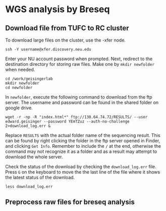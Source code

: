 # WGS analysis by Breseq
## Download file from TUFC to RC cluster
To download large files on the cluster, use the -xfer node.
```
ssh -Y username@xfer.discovery.neu.edu
```
Enter your NU account password when prompted. Next, redirect to the destination directory for storing raw files. Make one by `mkdir newfolder` when needed.
```
cd /work/geisingerlab
mkdir newfolder
cd newfolder
```
In `newfolder`, execute the following command to download from the ftp server. The username and password can be found in the shared folder on google drive.
```
wget -r -np -R "index.html*" ftp://130.64.74.72/RESULTS/ --user edward.geisinger --password YEmTZuz --auth-no-challenge 2>download_log.err &
```
Replace `RESULTS` with the actual folder name of the sequencing result. This can be found by right clicking the folder in the ftp server opened in Finder, and clicking `Get Info`. Remember to include the `/` at the end, otherwise the command may not recognize it as a folder and as a result may attempt to download the whole server. 

Check the status of the download by checking the `download_log.err` file. Press `G` on the keyboard to move the the last line of the file where it shows the latest status of the download. 
```
less download_log.err
```

## Preprocess raw files for breseq analysis
